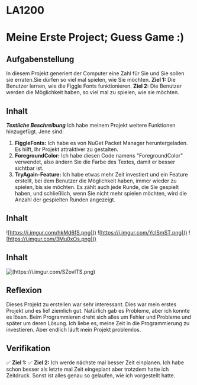 # LA1200
# Meine Erste Project; Guess Game :)
## Aufgabenstellung
In diesem Projekt generiert der Computer eine Zahl für Sie und Sie sollen sie erraten.Sie dürfen so viel mal spielen, wie Sie möchten.
    **Ziel 1:** Die Benutzer lernen, wie die Figgle Fonts funktionieren.
    **Ziel 2:** Die Benutzer werden die Möglichkeit haben, so viel mal zu spielen, wie sie möchten.
## Inhalt
***Textliche Beschreibung***
Ich habe meinem Projekt weitere Funktionen hinzugefügt. Jene sind:
1. **FiggleFonts:** Ich habe es von NuGet Packet Manager heruntergeladen. Es hilft, Ihr Projekt attraktiver zu gestalten.
2. **ForegroundColor:** Ich habe diesen Code namens "ForegroundColor" verwendet, also ändern Sie die Farbe des Textes, damit er besser sichtbar ist.
3. **TryAgain-Feature:** Ich habe etwas mehr Zeit investiert und ein Feature erstellt, bei dem Benutzer die Möglichkeit haben, immer wieder zu spielen, bis sie möchten.
Es zählt auch jede Runde, die Sie gespielt haben, und schließlich, wenn Sie nicht mehr spielen möchten, wird die Anzahl der gespielten Runden angezeigt.
  
    


## Inhalt
![https://i.imgur.com/hkMd6fS.png]()
![https://i.imgur.com/YclSmST.png]()
![https://i.imgur.com/3Mu0xOs.png]()

## Inhalt
![(https://i.imgur.com/SZovITS.png)](https://www.youtube.com/watch?v=_TCn95WCnS0)


## Reflexion

Dieses Projekt zu erstellen war sehr interessant. Dies war mein erstes Projekt und es lief ziemlich gut. Natürlich gab es Probleme, aber ich konnte es lösen. Beim Programmieren dreht sich alles um Fehler und Probleme und später um deren Lösung. Ich liebe es, meine Zeit in die Programmierung zu investieren. Aber endlich läuft mein Projekt problemlos.


## Verifikation

✅ **Ziel 1:**
✅ **Ziel 2:**
Ich werde nächste mal besser Zeit einplanen. Ich habe schon besser als letzte mal Zeit eingeplant aber trotzdem hatte ich Zeitdruck. Sonst ist alles genau so gelaufen, wie ich vorgestellt hatte.
